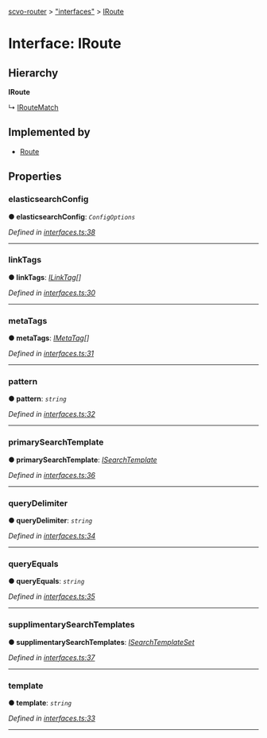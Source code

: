[scvo-router](../README.md) > ["interfaces"](../modules/_interfaces_.md) > [IRoute](../interfaces/_interfaces_.iroute.md)



# Interface: IRoute

## Hierarchy

**IRoute**

↳  [IRouteMatch](_interfaces_.iroutematch.md)








## Implemented by

* [Route](../classes/_route_.route.md)


## Properties
<a id="elasticsearchconfig"></a>

###  elasticsearchConfig

**●  elasticsearchConfig**:  *`ConfigOptions`* 

*Defined in [interfaces.ts:38](https://github.com/scvodigital/scvo-router/blob/aecc349/src/interfaces.ts#L38)*





___

<a id="linktags"></a>

###  linkTags

**●  linkTags**:  *[ILinkTag](_interfaces_.ilinktag.md)[]* 

*Defined in [interfaces.ts:30](https://github.com/scvodigital/scvo-router/blob/aecc349/src/interfaces.ts#L30)*





___

<a id="metatags"></a>

###  metaTags

**●  metaTags**:  *[IMetaTag](_interfaces_.imetatag.md)[]* 

*Defined in [interfaces.ts:31](https://github.com/scvodigital/scvo-router/blob/aecc349/src/interfaces.ts#L31)*





___

<a id="pattern"></a>

###  pattern

**●  pattern**:  *`string`* 

*Defined in [interfaces.ts:32](https://github.com/scvodigital/scvo-router/blob/aecc349/src/interfaces.ts#L32)*





___

<a id="primarysearchtemplate"></a>

###  primarySearchTemplate

**●  primarySearchTemplate**:  *[ISearchTemplate](_interfaces_.isearchtemplate.md)* 

*Defined in [interfaces.ts:36](https://github.com/scvodigital/scvo-router/blob/aecc349/src/interfaces.ts#L36)*





___

<a id="querydelimiter"></a>

###  queryDelimiter

**●  queryDelimiter**:  *`string`* 

*Defined in [interfaces.ts:34](https://github.com/scvodigital/scvo-router/blob/aecc349/src/interfaces.ts#L34)*





___

<a id="queryequals"></a>

###  queryEquals

**●  queryEquals**:  *`string`* 

*Defined in [interfaces.ts:35](https://github.com/scvodigital/scvo-router/blob/aecc349/src/interfaces.ts#L35)*





___

<a id="supplimentarysearchtemplates"></a>

###  supplimentarySearchTemplates

**●  supplimentarySearchTemplates**:  *[ISearchTemplateSet](_interfaces_.isearchtemplateset.md)* 

*Defined in [interfaces.ts:37](https://github.com/scvodigital/scvo-router/blob/aecc349/src/interfaces.ts#L37)*





___

<a id="template"></a>

###  template

**●  template**:  *`string`* 

*Defined in [interfaces.ts:33](https://github.com/scvodigital/scvo-router/blob/aecc349/src/interfaces.ts#L33)*





___


